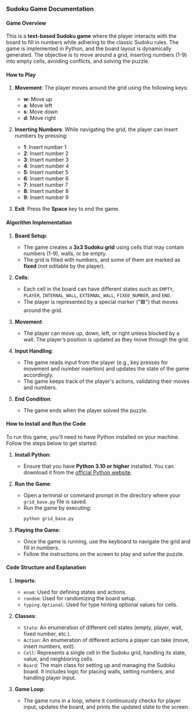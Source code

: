 ### Sudoku Game Documentation

#### Game Overview

This is a **text-based Sudoku game** where the player interacts with the board to fill in numbers while adhering to the classic Sudoku rules. The game is implemented in Python, and the board layout is dynamically generated. The objective is to move around a grid, inserting numbers (1-9) into empty cells, avoiding conflicts, and solving the puzzle.

#### How to Play

1. **Movement**: The player moves around the grid using the following keys:
    - **w**: Move up
    - **a**: Move left
    - **s**: Move down
    - **d**: Move right

2. **Inserting Numbers**: While navigating the grid, the player can insert numbers by pressing:
    - **1**: Insert number 1
    - **2**: Insert number 2
    - **3**: Insert number 3
    - **4**: Insert number 4
    - **5**: Insert number 5
    - **6**: Insert number 6
    - **7**: Insert number 7
    - **8**: Insert number 8
    - **9**: Insert number 9

3. **Exit**: Press the **Space** key to end the game.

#### Algorithm Implementation

1. **Board Setup**:
    - The game creates a **3x3 Sudoku grid** using cells that may contain numbers (1-9), walls, or be empty.
    - The grid is filled with numbers, and some of them are marked as **fixed** (not editable by the player).

2. **Cells**:
    - Each cell in the board can have different states such as `EMPTY`, `PLAYER`, `INTERNAL_WALL`, `EXTERNAL_WALL`, `FIXED_NUMBER`, and `END`.
    - The player is represented by a special marker ("🟦") that moves around the grid.

3. **Movement**:
    - The player can move up, down, left, or right unless blocked by a wall. The player’s position is updated as they move through the grid.

4. **Input Handling**:
    - The game reads input from the player (e.g., key presses for movement and number insertion) and updates the state of the game accordingly.
    - The game keeps track of the player's actions, validating their moves and numbers.

5. **End Condition**:
    - The game ends when the player solved the puzzle.

#### How to Install and Run the Code

To run this game, you'll need to have Python installed on your machine. Follow the steps below to get started:

1. **Install Python**:
    - Ensure that you have **Python 3.10 or higher** installed. You can download it from the [official Python website](https://www.python.org/downloads/).

2. **Run the Game**:
    - Open a terminal or command prompt in the directory where your `grid_base.py` file is saved.
    - Run the game by executing:
      ```bash
      python grid_base.py
      ```

3. **Playing the Game**:
    - Once the game is running, use the keyboard to navigate the grid and fill in numbers.
    - Follow the instructions on the screen to play and solve the puzzle.

#### Code Structure and Explanation

1. **Imports**:
    - `enum`: Used for defining states and actions.
    - `random`: Used for randomizing the board setup.
    - `typing.Optional`: Used for type hinting optional values for cells.

2. **Classes**:
    - `State`: An enumeration of different cell states (empty, player, wall, fixed number, etc.).
    - `Action`: An enumeration of different actions a player can take (move, insert numbers, exit).
    - `Cell`: Represents a single cell in the Sudoku grid, handling its state, value, and neighboring cells.
    - `Board`: The main class for setting up and managing the Sudoku board. It includes logic for placing walls, setting numbers, and handling player input.

3. **Game Loop**:
    - The game runs in a loop, where it continuously checks for player input, updates the board, and prints the updated state to the screen.

